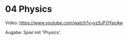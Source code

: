 # 04 Physics
  
Video: https://www.youtube.com/watch?v=vzSJFOYpcAw  
  
Augabe: Spiel mit 'Physics'.
